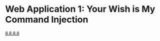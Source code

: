 # Web Application 1: Your Wish is My Command Injection

[8.8.8.8](https://github.com/jbutterfield15/BootCampHW/blob/main/Unit%2015%20Homework/Images/HW%201)
